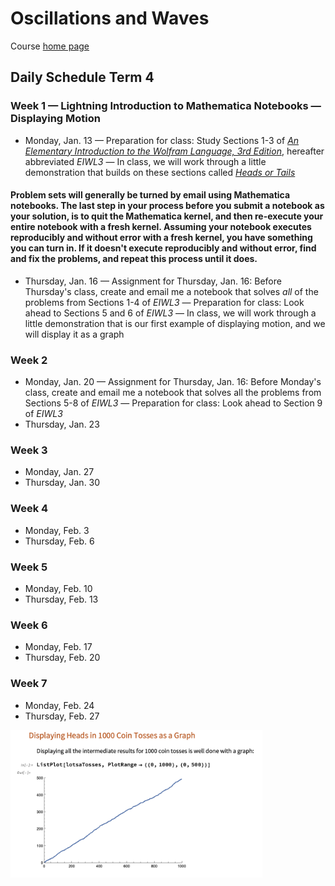 # Oscillations and Waves

Course [home page](./)

## Daily Schedule Term 4

### Week 1 &mdash; Lightning Introduction to Mathematica Notebooks &mdash; Displaying Motion

* Monday, Jan. 13 &mdash; Preparation for class: Study Sections 1-3 of [*An Elementary Introduction to the Wolfram Language, 3rd Edition*](https://www.wolfram.com/language/elementary-introduction/3rd-ed/index.html.en), hereafter abbreviated *EIWL3* &mdash; In class, we will work through a little demonstration that builds on these sections called *[Heads or Tails](./demonstrations/HeadsOrTails.nb.pdf)*

#### Problem sets will generally be turned by email using Mathematica notebooks. The last step in your process before you submit a notebook as your solution, is to quit the Mathematica kernel, and then re-execute your entire notebook with a fresh kernel. Assuming your notebook executes reproducibly and without error with a fresh kernel, you have something you can turn in. If it doesn't execute reproducibly and without error, find and fix the problems, and repeat this process until it does.

* Thursday, Jan. 16 &mdash; Assignment for Thursday, Jan. 16: Before Thursday's class, create and email me a notebook that solves *all* of the problems from Sections 1-4 of *EIWL3* &mdash; Preparation for class: Look ahead to Sections 5 and 6 of *EIWL3* &mdash; In class, we will work through a little demonstration that is our first example of displaying motion, and we will display it as a graph

### Week 2

* Monday, Jan. 20 &mdash; Assignment for Thursday, Jan. 16: Before Monday's class, create and email me a notebook that solves all the problems from Sections 5-8 of *EIWL3* &mdash; Preparation for class: Look ahead to Section 9 of *EIWL3*
* Thursday, Jan. 23

### Week 3

* Monday, Jan. 27
* Thursday, Jan. 30

### Week 4

* Monday, Feb. 3
* Thursday, Feb. 6

### Week 5

* Monday, Feb. 10
* Thursday, Feb. 13

### Week 6

* Monday, Feb. 17
* Thursday, Feb. 20

### Week 7

* Monday, Feb. 24
* Thursday, Feb. 27

<img src="./illustrations/1000CoinTosses.png" width="80%"/>
